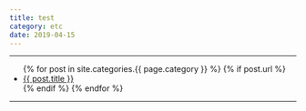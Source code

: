 ```yaml
---
title: test
category: etc
date: 2019-04-15
---
```


-----


<ul>
  {% for post in site.categories.{{ page.category }} %}
    {% if post.url %}
        <li><a href="{{ post.url }}">{{ post.title }}</a></li>
    {% endif %}
  {% endfor %}
</ul>

-----